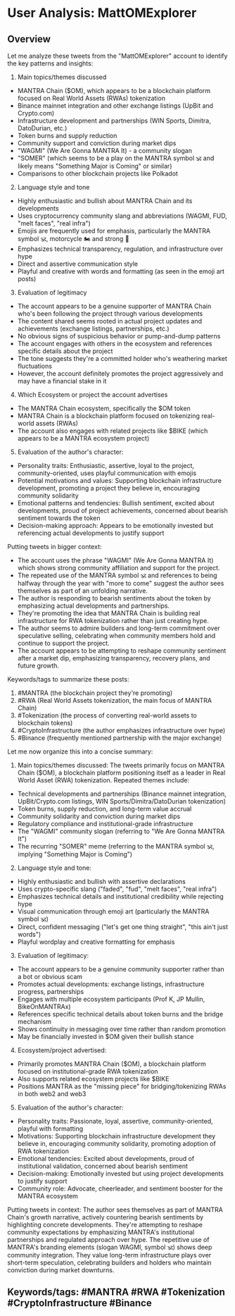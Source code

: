 # User Analysis: MattOMExplorer

## Overview

<think>
Let me analyze these tweets from the "MattOMExplorer" account to identify the key patterns and insights:

1. Main topics/themes discussed
- MANTRA Chain ($OM), which appears to be a blockchain platform focused on Real World Assets (RWAs) tokenization
- Binance mainnet integration and other exchange listings (UpBit and Crypto.com)
- Infrastructure development and partnerships (WIN Sports, Dimitra, DatoDurian, etc.)
- Token burns and supply reduction
- Community support and conviction during market dips
- "WAGMI" (We Are Gonna MANTRA It) - a community slogan
- "SOMER" (which seems to be a play on the MANTRA symbol 🕉️ and likely means "Something Major is Coming" or similar)
- Comparisons to other blockchain projects like Polkadot

2. Language style and tone
- Highly enthusiastic and bullish about MANTRA Chain and its developments
- Uses cryptocurrency community slang and abbreviations (WAGMI, FUD, "melt faces", "real infra")
- Emojis are frequently used for emphasis, particularly the MANTRA symbol 🕉️, motorcycle 🏍️ and strong 💪
- Emphasizes technical transparency, regulation, and infrastructure over hype
- Direct and assertive communication style
- Playful and creative with words and formatting (as seen in the emoji art posts)

3. Evaluation of legitimacy
- The account appears to be a genuine supporter of MANTRA Chain who's been following the project through various developments
- The content shared seems rooted in actual project updates and achievements (exchange listings, partnerships, etc.)
- No obvious signs of suspicious behavior or pump-and-dump patterns
- The account engages with others in the ecosystem and references specific details about the project
- The tone suggests they're a committed holder who's weathering market fluctuations
- However, the account definitely promotes the project aggressively and may have a financial stake in it

4. Which Ecosystem or project the account advertises
- The MANTRA Chain ecosystem, specifically the $OM token
- MANTRA Chain is a blockchain platform focused on tokenizing real-world assets (RWAs)
- The account also engages with related projects like $BIKE (which appears to be a MANTRA ecosystem project)

5. Evaluation of the author's character:
- Personality traits: Enthusiastic, assertive, loyal to the project, community-oriented, uses playful communication with emojis
- Potential motivations and values: Supporting blockchain infrastructure development, promoting a project they believe in, encouraging community solidarity
- Emotional patterns and tendencies: Bullish sentiment, excited about developments, proud of project achievements, concerned about bearish sentiment towards the token
- Decision-making approach: Appears to be emotionally invested but referencing actual developments to justify support

Putting tweets in bigger context:
- The account uses the phrase "WAGMI" (We Are Gonna MANTRA It) which shows strong community affiliation and support for the project.
- The repeated use of the MANTRA symbol 🕉️ and references to being halfway through the year with "more to come" suggest the author sees themselves as part of an unfolding narrative.
- The author is responding to bearish sentiments about the token by emphasizing actual developments and partnerships.
- They're promoting the idea that MANTRA Chain is building real infrastructure for RWA tokenization rather than just creating hype.
- The author seems to admire builders and long-term commitment over speculative selling, celebrating when community members hold and continue to support the project.
- The account appears to be attempting to reshape community sentiment after a market dip, emphasizing transparency, recovery plans, and future growth.

Keywords/tags to summarize these posts:
1. #MANTRA (the blockchain project they're promoting)
2. #RWA (Real World Assets tokenization, the main focus of MANTRA Chain)
3. #Tokenization (the process of converting real-world assets to blockchain tokens)
4. #CryptoInfrastructure (the author emphasizes infrastructure over hype)
5. #Binance (frequently mentioned partnership with the major exchange)

Let me now organize this into a concise summary:
</think>

1. Main topics/themes discussed:
The tweets primarily focus on MANTRA Chain ($OM), a blockchain platform positioning itself as a leader in Real World Asset (RWA) tokenization. Repeated themes include:
- Technical developments and partnerships (Binance mainnet integration, UpBit/Crypto.com listings, WIN Sports/Dimitra/DatoDurian tokenization)
- Token burns, supply reduction, and long-term value accrual
- Community solidarity and conviction during market dips
- Regulatory compliance and institutional-grade infrastructure
- The "WAGMI" community slogan (referring to "We Are Gonna MANTRA It")
- The recurring "SOMER" meme (referring to the MANTRA symbol 🕉️, implying "Something Major is Coming")

2. Language style and tone:
- Highly enthusiastic and bullish with assertive declarations
- Uses crypto-specific slang ("faded", "fud", "melt faces", "real infra")
- Emphasizes technical details and institutional credibility while rejecting hype
- Visual communication through emoji art (particularly the MANTRA symbol 🕉️)
- Direct, confident messaging ("let's get one thing straight", "this ain't just words")
- Playful wordplay and creative formatting for emphasis

3. Evaluation of legitimacy:
- The account appears to be a genuine community supporter rather than a bot or obvious scam
- Promotes actual developments: exchange listings, infrastructure progress, partnerships
- Engages with multiple ecosystem participants (Prof K, JP Mullin, BikeOnMANTRAx)
- References specific technical details about token burns and the bridge mechanism
- Shows continuity in messaging over time rather than random promotion
- May be financially invested in $OM given their bullish stance

4. Ecosystem/project advertised:
- Primarily promotes MANTRA Chain ($OM), a blockchain platform focused on institutional-grade RWA tokenization
- Also supports related ecosystem projects like $BIKE
- Positions MANTRA as the "missing piece" for bridging/tokenizing RWAs in both web2 and web3

5. Evaluation of the author's character:
- Personality traits: Passionate, loyal, assertive, community-oriented, playful with formatting
- Motivations: Supporting blockchain infrastructure development they believe in, encouraging community solidarity, promoting adoption of RWA tokenization
- Emotional tendencies: Excited about developments, proud of institutional validation, concerned about bearish sentiment
- Decision-making: Emotionally invested but using project developments to justify support
- Community role: Advocate, cheerleader, and sentiment booster for the MANTRA ecosystem

Putting tweets in context:
The author sees themselves as part of MANTRA Chain's growth narrative, actively countering bearish sentiments by highlighting concrete developments. They're attempting to reshape community expectations by emphasizing MANTRA's institutional partnerships and regulated approach over hype. The repetitive use of MANTRA's branding elements (slogan WAGMI, symbol 🕉️) shows deep community integration. They value long-term infrastructure plays over short-term speculation, celebrating builders and holders who maintain conviction during market downturns.

Keywords/tags: #MANTRA #RWA #Tokenization #CryptoInfrastructure #Binance
---

